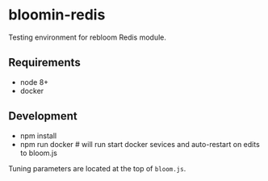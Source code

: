 # bloomin-redis

Testing environment for rebloom Redis module.

## Requirements

- node 8+
- docker

## Development

- npm install
- npm run docker # will run start docker sevices and auto-restart on edits to bloom.js

Tuning parameters are located at the top of `bloom.js`.
